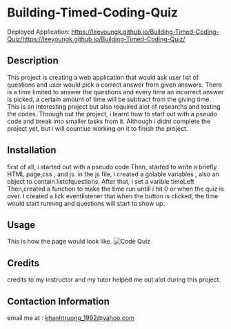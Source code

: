 # Building-Timed-Coding-Quiz

Deployed Application: https://leeyoungk.github.io/Building-Timed-Coding-Quiz/https://leeyoungk.github.io/Building-Timed-Coding-Quiz/
## Description

This project is creating a web application that would ask user list of questions and user would pick a correct answer from given answers. There is a time limited to answer the questions and every time an incorrect answer is picked, a certain amount of time will be subtract from the giving time. This is an interesting project but also required alot of researchs and testing the codes. Through out the project, i learnt how to start out with a pseudo code and break into smaller tasks from it. Although i didnt complete the project yet, but i will countiue working on it to finish the project.

## Installation 

first of all, i started out with a pseudo code
Then, started to write a briefly HTML page,css , and js.
in the js file, i created a golable variables , also an object to contain listofquestions.
After that, i set a varible timeLeft
Then,created a function to make the time run untill i hit 0 or when the quiz is over.
I created a lick eventlistener that when the button is clicked, the time would start running and questions will start to show up.

## Usage
This is how the page would look like.
![Code Quiz](https://user-images.githubusercontent.com/82126894/120589888-722b3880-c3ee-11eb-96c6-48fac7245201.png)

## Credits
credits to my instructor and my tutor helped me out alot during this project. 

## Contaction Information
email me at : khanhtruong_1992@yahoo.com 
